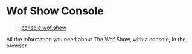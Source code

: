 # Wof Show Console

> [console.wof.show](https://console.wof.show)

All the information you need about The Wof Show, with a console, in the browser.

